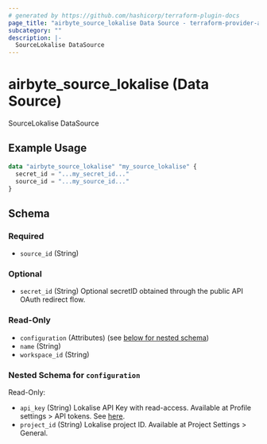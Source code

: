 ```yaml
---
# generated by https://github.com/hashicorp/terraform-plugin-docs
page_title: "airbyte_source_lokalise Data Source - terraform-provider-airbyte"
subcategory: ""
description: |-
  SourceLokalise DataSource
---
```


# airbyte_source_lokalise (Data Source)

SourceLokalise DataSource

## Example Usage

```terraform
data "airbyte_source_lokalise" "my_source_lokalise" {
  secret_id = "...my_secret_id..."
  source_id = "...my_source_id..."
}
```

<!-- schema generated by tfplugindocs -->
## Schema

### Required

- `source_id` (String)

### Optional

- `secret_id` (String) Optional secretID obtained through the public API OAuth redirect flow.

### Read-Only

- `configuration` (Attributes) (see [below for nested schema](#nestedatt--configuration))
- `name` (String)
- `workspace_id` (String)

<a id="nestedatt--configuration"></a>
### Nested Schema for `configuration`

Read-Only:

- `api_key` (String) Lokalise API Key with read-access. Available at Profile settings > API tokens. See <a href="https://docs.lokalise.com/en/articles/1929556-api-tokens">here</a>.
- `project_id` (String) Lokalise project ID. Available at Project Settings > General.


